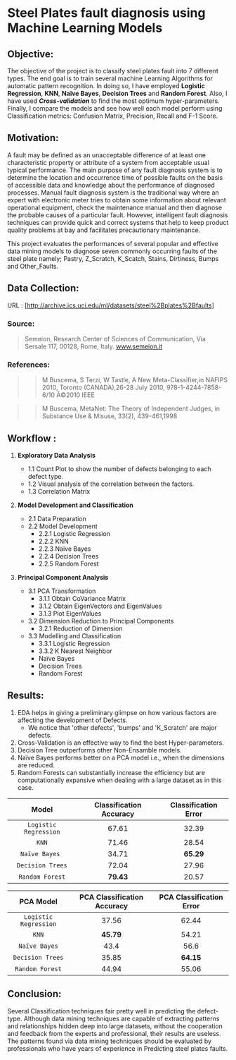 # Steel Plates fault diagnosis using Machine Learning Models

## Objective:

   The objective of the project is to classify steel plates fault into 7 different types. The end goal is to train several machine Learning Algorithms for automatic pattern recognition. In doing so, I have employed **Logistic Regression**, **KNN**, **Naïve Bayes**, **Decision Trees** and **Random Forest**. Also, I have used **_Cross-validation_** to find the most optimum hyper-parameters. Finally, I compare the models and see  how well each model perform using Classification metrics: Confusion Matrix, Precision, Recall and F-1 Score.

## Motivation:


A fault may be defined as an unacceptable difference of at least one characteristic property or attribute of a system from acceptable usual typical performance. The main purpose of any fault diagnosis system is to determine the location and occurrence time of possible faults on the basis of accessible data and knowledge about the performance of diagnosed processes. Manual fault diagnosis system is the traditional way where an expert with electronic meter tries to obtain some information about relevant operational equipment, check the maintenance manual and then diagnose the probable causes of a particular fault.  However, intelligent fault diagnosis techniques can provide quick and correct systems that help to keep product quality problems at bay and facilitates precautionary maintenance.    
        
This project evaluates the performances of several popular and effective data mining models to diagnose seven commonly occurring faults of the steel plate namely; Pastry, Z_Scratch, K_Scatch, Stains, Dirtiness, Bumps and Other_Faults.
 

## Data Collection:

URL : [http://archive.ics.uci.edu/ml/datasets/steel%2Bplates%2Bfaults]

### Source:

> Semeion, Research Center of Sciences of Communication, Via Sersale 117, 00128, Rome, Italy. 
www.semeion.it

### References:

>> M Buscema, S Terzi, W Tastle, A New Meta-Classifier,in NAFIPS 2010, Toronto (CANADA),26-28 July 2010, 978-1-4244-7858-6/10 Â©2010 IEEE

>> M Buscema, MetaNet: The Theory of Independent Judges, in Substance Use & Misuse, 33(2), 439-461,1998

## Workflow :

   1. **Exploratory Data Analysis**
       - 1.1 Count Plot to show the number of defects belonging to each defect type.
       - 1.2 Visual analysis of the correlation between the factors.
       - 1.3 Correlation Matrix    
       
   2. **Model Development and Classification**
        - 2.1 Data Preparation
        - 2.2 Model Development
            - 2.2.1 Logistic Regression
            - 2.2.2 KNN
            - 2.2.3 Naïve Bayes
            - 2.2.4 Decision Trees
            - 2.2.5 Random Forest
   3. **Principal Component Analysis**
        - 3.1 PCA Transformation
            - 3.1.1 Obtain CoVariance Matrix
            - 3.1.2 Obtain EigenVectors and EigenValues
            - 3.1.3 Plot EigenValues
        - 3.2 Dimension Reduction to Principal Components
            - 3.2.1 Reduction of Dimension
        - 3.3 Modelling and Classification
            - 3.3.1 Logistic Regression
            - 3.3.2 K Nearest Neighbor
            - Naïve Bayes
            - Decision Trees
            - Random Forest
   
## Results:

   1. EDA helps in giving a preliminary glimpse on how various factors are affecting the development of Defects.
       - We notice that 'other defects', 'bumps' and 'K_Scratch' are major defects.
   2. Cross-Validation is an effective way to find the best Hyper-parameters.
   3. Decision Tree outperforms other Non-Ensamble models.
   4. Naïve Bayes performs better on a PCA model i.e., when the dimensions are reduced.
   5. Random Forests can substantially increase the efficiency but are computationally expansive when dealing with a large dataset as in this case.

   
   

|    **Model**     |    **Classification Accuracy**    | **Classification Error**   |
 |:------------:|:-----------------------------:|:----------------------:|
 | `Logistic Regression`| 67.61 |32.39|
 | `KNN` | 71.46 |28.54|
 | `Naïve Bayes `| 34.71 |**65.29**|
 | `Decision Trees` | 72.04|27.96|
 | `Random Forest` | **79.43** |20.57|
 
 
 | **PCA Model**| **PCA Classification Accuracy** | **PCA Classification Error**|
 |:-----:| :-----------------------------: | :-------------:|
 | `Logistic Regression`|37.56 |62.44|
 | `KNN` | **45.79** |54.21|
 | `Naïve Bayes` | 43.4 |56.6|
 | `Decision Trees` | 35.85 |**64.15**|
 | `Random Forest` | 44.94 |55.06|

## Conclusion:

Several Classification techniques fair pretty well in predicting the defect-type.  Although data mining techniques are capable of extracting patterns and relationships hidden deep into large datasets, without the cooperation and feedback from the experts and professional, their results are useless. The patterns found via data mining techniques should be evaluated by professionals who have years of experience in Predicting steel plates faults. 
    

